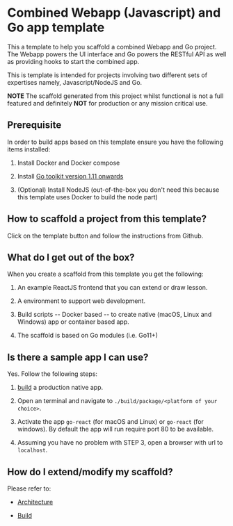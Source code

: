 # Combined Webapp (Javascript) and Go app template

This a template to help you scaffold a combined Webapp and Go project. The Webapp powers the UI interface and Go powers the RESTful API as well as providing hooks to start the combined app.

This is template is intended for projects involving two different sets of expertises namely, Javascript/NodeJS and Go.

**NOTE** The scaffold generated from this project whilst functional is not a full featured and definitely **NOT** for production or any mission critical use.

## Prerequisite

In order to build apps based on this template ensure you have the following items installed:

1. Install Docker and Docker compose

2. Install [Go toolkit version 1.11 onwards](https://blog.golang.org/)

3. (Optional) Install NodeJS (out-of-the-box you don't need this because this template uses Docker to build the node part)

## How to scaffold a project from this template?

Click on the template button and follow the instructions from Github.

## What do I get out of the box?

When you create a scaffold from this template you get the following:

1. An example ReactJS frontend that you can extend or draw lesson.

2. A environment to support web development.

3. Build scripts -- Docker based -- to create native (macOS, Linux and Windows) app or container based app.

4. The scaffold is based on Go modules (i.e. Go11+)

## Is there a sample app I can use?

Yes. Follow the following steps:

1. [build](./docs/Build.md) a production native app. 

2. Open an terminal and navigate to `./build/package/<platform of your choice>`.

3. Activate the app `go-react` (for macOS and Linux) or `go-react` (for windows). By default the
app will run require port 80 to be available.

4. Assuming you have no problem with STEP 3, open a browser with url to `localhost`.

## How do I extend/modify my scaffold?

Please refer to:

* [Architecture](./docs/Arch.md)

* [Build](./docs/Build.md)
 
